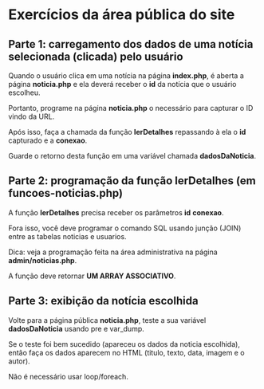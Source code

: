 # Exercícios da área pública do site

## Parte 1: carregamento dos dados de uma notícia selecionada (clicada) pelo usuário

Quando o usuário clica em uma notícia na página **index.php**, é aberta a página **noticia.php** e ela deverá receber o **id** da notícia que o usuário escolheu.

Portanto, programe na página **noticia.php** o necessário para capturar o ID vindo da URL.

Após isso, faça a chamada da função **lerDetalhes** repassando à ela o **id** capturado e a **conexao**.

Guarde o retorno desta função em uma variável chamada **dadosDaNoticia**.

## Parte 2: programação da função lerDetalhes (em funcoes-noticias.php)

A função **lerDetalhes** precisa receber os parâmetros **id** **conexao**.

Fora isso, você deve programar o comando SQL usando junção (JOIN) entre as tabelas noticias e usuarios.

Dica: veja a programação feita na área administrativa na página **admin/noticias.php**.

A função deve retornar **UM ARRAY ASSOCIATIVO**.

## Parte 3: exibição da notícia escolhida

Volte para a página pública **noticia.php**, teste a sua variável **dadosDaNoticia** usando pre e var_dump.

Se o teste foi bem sucedido (apareceu os dados da noticia escolhida), então faça os dados aparecem no HTML (titulo, texto, data, imagem e o autor).

Não é necessário usar loop/foreach.
